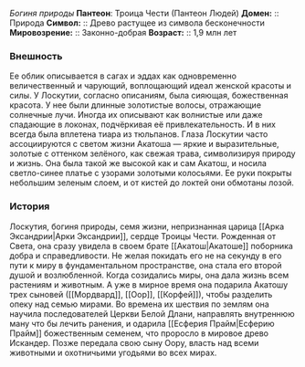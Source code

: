 *Богиня природы*
**Пантеон**: Троица Чести (Пантеон Людей)
**Домен:** :: Природа
**Символ:**        :: Древо растущее из символа бесконечности
**Мировозрение:**   :: Законно-добрая
**Возраст:**     :: 1,9 млн лет

### Внешность 
Ее облик описывается в сагах и эддах как одновременно величественный и чарующий, воплощающий идеал женской красоты и силы. У Лоскутии, согласно описаниям, была сияющая, божественная красота. У нее были длинные золотистые волосы, отражающие солнечные лучи. Иногда их описывают как волнистые или даже спадающие в локонах, подчёркивая её привлекательность. И в них всегда была вплетена тиара из тюльпанов. Глаза Лоскутии часто ассоциируются с светом жизни Акатоша — яркие и выразительные, золотые с оттенком зелёного, как свежая трава, символизируя природу и жизнь. Она была такой же высокой как и сам Акатош, и носила светло-синее платье с узорами золотыми колосьями. Ее руки покрыты небольшим зеленым слоем, и от кистей до локтей они обмотаны лозой.



### История
Лоскутия, богиня природы, семя жизни, непризнанная царица [[Арка Эксандрии|Арки Эксандрии]], сердце Троицы Чести. Рожденная от Света, она сразу увидела в своем брате [[Акатош|Акатоше]] поборника добра и справедливости. Не желая покидать его не на секунду в его пути к миру в фундаментальном пространстве, она стала его второй душой и возлюбленной. Когда созидались миры, она дала жизнь всем растениям и животным. А уже в мирное время она подарила Акатошу трех сыновей ([[Мордвард]], [[Оор]], [[Корфей]]), чтобы разделить опеку над семью мирами. Во времена их шествия по землям она научила последователей Церкви Белой Длани, направлять внутреннюю ману что бы лечить ранения, и одарила [[Есферия Прайм|Есферию Прайм]] божественным семенем, что проросло в мировое древо Искандер. Позже передала свою сыну Оору, власть над всеми животными и охотничьими угодьями во всех мирах. 